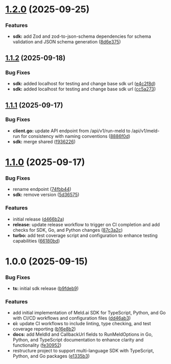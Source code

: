 # [1.2.0](https://github.com/meld-ai/meldai-sdk/compare/v1.1.2...v1.2.0) (2025-09-25)


### Features

* **sdk:** add Zod and zod-to-json-schema dependencies for schema validation and JSON schema generation ([8d6e375](https://github.com/meld-ai/meldai-sdk/commit/8d6e3754a91c31020091ff36874031cb8ae7a5c3))

## [1.1.2](https://github.com/meld-ai/meldai-sdk/compare/v1.1.1...v1.1.2) (2025-09-18)


### Bug Fixes

* **sdk:** added localhost for testing and change base sdk url ([e4c2f8d](https://github.com/meld-ai/meldai-sdk/commit/e4c2f8dc49197211828ff58410b10a211a9d39b8))
* **sdk:** added localhost for testing and change base sdk url ([cc5a273](https://github.com/meld-ai/meldai-sdk/commit/cc5a2736419512316d45e49bda0d87edf1159293))

## [1.1.1](https://github.com/meld-ai/meldai-sdk/compare/v1.1.0...v1.1.1) (2025-09-17)


### Bug Fixes

* **client.go:** update API endpoint from /api/v1/run-meld to /api/v1/meld-run for consistency with naming conventions ([8886f0d](https://github.com/meld-ai/meldai-sdk/commit/8886f0d78eff11d650cbec65cdd750e8fa7e61a4))
* **sdk:** merge shared ([f936226](https://github.com/meld-ai/meldai-sdk/commit/f93622624fbb25227b099d0a0c44091ad8dcfa20))

# [1.1.0](https://github.com/meld-ai/meldai-sdk/compare/v1.0.0...v1.1.0) (2025-09-17)


### Bug Fixes

* rename endpoint ([74fbb44](https://github.com/meld-ai/meldai-sdk/commit/74fbb44d58c2adc31e761fd92015781a32798eaf))
* **sdk:** remove version ([5d36575](https://github.com/meld-ai/meldai-sdk/commit/5d3657564298094f2c6e858a2e3a8fd974dcd9f7))


### Features

* initial release ([d466b2a](https://github.com/meld-ai/meldai-sdk/commit/d466b2a5c2398795cf4e758a1aba1670f50341c7))
* **release:** update release workflow to trigger on CI completion and add checks for SDK, Go, and Python changes ([87c3a2c](https://github.com/meld-ai/meldai-sdk/commit/87c3a2c8d2d7a0664f289af2936cca5c5f70e1e7))
* **turbo:** add test coverage script and configuration to enhance testing capabilities ([66180bd](https://github.com/meld-ai/meldai-sdk/commit/66180bdafeffe8adee0e17238d820658207fe536))

# 1.0.0 (2025-09-15)


### Bug Fixes

* **ts:** initial sdk release ([b9fdeb9](https://github.com/meld-ai/meldai-sdk/commit/b9fdeb9042d5ebfe49e471b55c4a2be30dc88c33))


### Features

* add initial implementation of Meld.ai SDK for TypeScript, Python, and Go with CI/CD workflows and configuration files ([dd46ab3](https://github.com/meld-ai/meldai-sdk/commit/dd46ab34403f34feceaa3a6307c66cfab8875abc))
* **ci:** update CI workflows to include linting, type checking, and test coverage reporting ([b16e8b2](https://github.com/meld-ai/meldai-sdk/commit/b16e8b2ce137bd4d32eb29b010e0e562fc88dee6))
* **docs:** add MeldId and CallbackUrl fields to RunMeldOptions in Go, Python, and TypeScript documentation to enhance clarity and functionality ([fe30952](https://github.com/meld-ai/meldai-sdk/commit/fe3095213349f886b3206ca1b3148678e62da4a0))
* restructure project to support multi-language SDK with TypeScript, Python, and Go packages ([e1335b3](https://github.com/meld-ai/meldai-sdk/commit/e1335b3293a6d4796abaa5caff450e8450424092))
